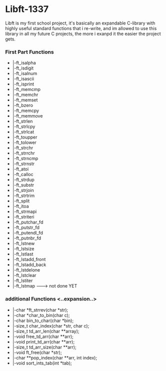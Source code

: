 # Libft-1337
Libft is my first school project, it's basically an expandable C-library with highly useful standard functions that i re-write, and im allowed to use this library in all my future C projects, the more i exanpd it the easier the project gets.

### First Part Functions
- |-ft_isalpha
- |-ft_isdigit
- |-ft_isalnum
- |-ft_isascii
- |-ft_isprint
- |-ft_memcmp
- |-ft_memchr
- |-ft_memset
- |-ft_bzero
- |-ft_memcpy
- |-ft_memmove
- |-ft_strlen
- |-ft_strlcpy
- |-ft_strlcat
- |-ft_toupper
- |-ft_tolower
- |-ft_strchr
- |-ft_strrchr
- |-ft_strncmp
- |-ft_strnstr
- |-ft_atoi
- |-ft_calloc
- |-ft_strdup
- |-ft_substr
- |-ft_strjoin
- |-ft_strtrim
- |-ft_split
- |-ft_itoa
- |-ft_strmapi
- |-ft_striteri
- |-ft_putchar_fd
- |-ft_putstr_fd
- |-ft_putendl_fd
- |-ft_putnbr_fd
- |-ft_lstnew
- |-ft_lstsize
- |-ft_lstlast
- |-ft_lstadd_front
- |-ft_lstadd_back
- |-ft_lstdelone
- |-ft_lstclear
- |-ft_lstiter
- |-ft_lstmap ---> not done YET
### additional Functions <..expansion..>
- |-char        *ft_strrev(char *str);
- |-char        *char_to_bin(char c);
- |-char        bin_to_char(char *bin);
- |-size_t      char_index(char *str, char c);
- |-size_t      td_arr_len(char **array);
- |-void    	free_td_arr(char **arr);
- |-void    	print_td_arr(char **arr);
- |-size_t  	td_arr_size(char **arr);
- |-void   		ft_free(char *str);
- |-char        **pop_index(char **arr, int index);
- |-void		sort_ints_tab(int *tab);